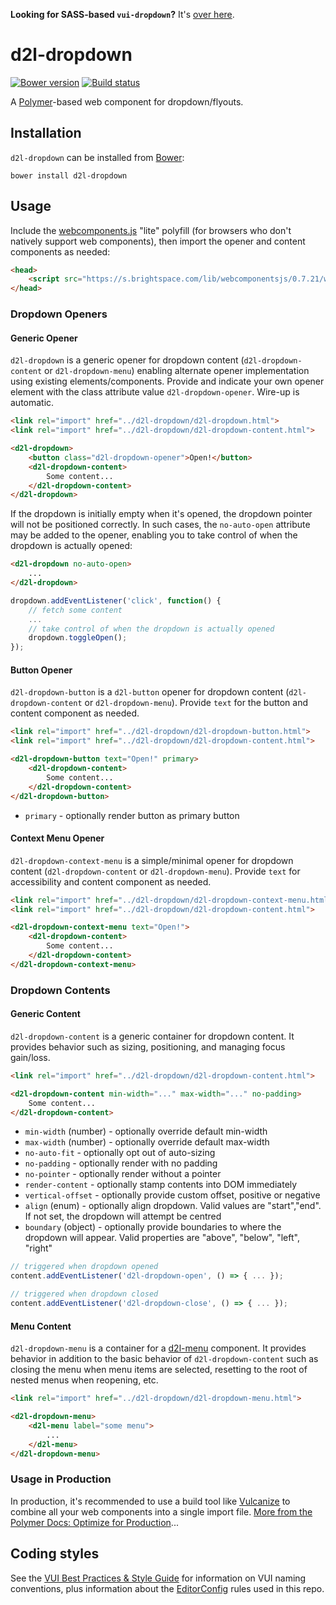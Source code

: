 **Looking for SASS-based `vui-dropdown`?** It's [over here](https://github.com/Brightspace/valence-ui-dropdown/tree/sass).

# d2l-dropdown
[![Bower version][bower-image]][bower-url]
[![Build status][ci-image]][ci-url]

A [Polymer](https://www.polymer-project.org/1.0/)-based web component for dropdown/flyouts.

## Installation

`d2l-dropdown` can be installed from [Bower][bower-url]:
```shell
bower install d2l-dropdown
```

## Usage

Include the [webcomponents.js](http://webcomponents.org/polyfills/) "lite" polyfill (for browsers who don't natively support web components), then import the opener and content components as needed:

```html
<head>
	<script src="https://s.brightspace.com/lib/webcomponentsjs/0.7.21/webcomponents-lite.min.js"></script>
</head>
```

### Dropdown Openers

#### Generic Opener

`d2l-dropdown` is a generic opener for dropdown content (`d2l-dropdown-content` or `d2l-dropdown-menu`) enabling alternate opener implementation using existing elements/components. Provide and indicate your own opener element with the class attribute value `d2l-dropdown-opener`.  Wire-up is automatic.

```html
<link rel="import" href="../d2l-dropdown/d2l-dropdown.html">
<link rel="import" href="../d2l-dropdown/d2l-dropdown-content.html">

<d2l-dropdown>
	<button class="d2l-dropdown-opener">Open!</button>
	<d2l-dropdown-content>
		Some content...
	</d2l-dropdown-content>
</d2l-dropdown>
```

If the dropdown is initially empty when it's opened, the dropdown pointer will not be positioned correctly.  In such cases, the `no-auto-open` attribute may be added to the opener, enabling you to take control of when the dropdown is actually opened:

```html
<d2l-dropdown no-auto-open>
	...
</d2l-dropdown>
```

```javascript
dropdown.addEventListener('click', function() {
	// fetch some content
	...
	// take control of when the dropdown is actually opened
	dropdown.toggleOpen();
});
```

#### Button Opener

`d2l-dropdown-button` is a `d2l-button` opener for dropdown content (`d2l-dropdown-content` or `d2l-dropdown-menu`).  Provide `text` for the button and content component as needed.

```html
<link rel="import" href="../d2l-dropdown/d2l-dropdown-button.html">
<link rel="import" href="../d2l-dropdown/d2l-dropdown-content.html">

<d2l-dropdown-button text="Open!" primary>
	<d2l-dropdown-content>
		Some content...
	</d2l-dropdown-content>
</d2l-dropdown-button>
```

* `primary` - optionally render button as primary button

#### Context Menu Opener

`d2l-dropdown-context-menu` is a simple/minimal opener for dropdown content (`d2l-dropdown-content` or `d2l-dropdown-menu`).  Provide `text` for accessibility and content component as needed.

```html
<link rel="import" href="../d2l-dropdown/d2l-dropdown-context-menu.html">
<link rel="import" href="../d2l-dropdown/d2l-dropdown-content.html">

<d2l-dropdown-context-menu text="Open!">
	<d2l-dropdown-content>
		Some content...
	</d2l-dropdown-content>
</d2l-dropdown-context-menu>
```

### Dropdown Contents

#### Generic Content

`d2l-dropdown-content` is a generic container for dropdown content.  It provides behavior such as sizing,  positioning, and managing focus gain/loss.

```html
<link rel="import" href="../d2l-dropdown/d2l-dropdown-content.html">

<d2l-dropdown-content min-width="..." max-width="..." no-padding>
	Some content...
</d2l-dropdown-content>
```

* `min-width` (number) - optionally override default min-width
* `max-width` (number) - optionally override default max-width
* `no-auto-fit` - optionally opt out of auto-sizing
* `no-padding` - optionally render with no padding
* `no-pointer` - optionally render without a pointer
* `render-content` - optionally stamp contents into DOM immediately
* `vertical-offset` - optionally provide custom offset, positive or negative
* `align` (enum) - optionally align dropdown. Valid values are "start","end". If not set, the dropdown will attempt be centred
* `boundary` (object) - optionally provide boundaries to where the dropdown will appear. Valid properties are "above", "below", "left", "right"

```javascript
// triggered when dropdown opened
content.addEventListener('d2l-dropdown-open', () => { ... });

// triggered when dropdown closed
content.addEventListener('d2l-dropdown-close', () => { ... });
```

#### Menu Content

`d2l-dropdown-menu` is a container for a [d2l-menu](https://github.com/Brightspace/d2l-menu-ui) component.  It provides behavior in addition to the basic behavior of `d2l-dropdown-content` such as closing the menu when menu items are selected, resetting to the root of nested menus when reopening, etc.

```html
<link rel="import" href="../d2l-dropdown/d2l-dropdown-menu.html">

<d2l-dropdown-menu>
	<d2l-menu label="some menu">
		...
	</d2l-menu>
</d2l-dropdown-menu>
```

### Usage in Production

In production, it's recommended to use a build tool like [Vulcanize](https://github.com/Polymer/vulcanize) to combine all your web components into a single import file. [More from the Polymer Docs: Optimize for Production](https://www.polymer-project.org/1.0/tools/optimize-for-production.html)...

## Coding styles

See the [VUI Best Practices & Style Guide](https://github.com/Brightspace/valence-ui-docs/wiki/Best-Practices-&-Style-Guide) for information on VUI naming conventions, plus information about the [EditorConfig](http://editorconfig.org) rules used in this repo.

[bower-url]: http://bower.io/search/?q=d2l-dropdown
[bower-image]: https://img.shields.io/bower/v/d2l-dropdown.svg
[ci-url]: https://travis-ci.org/BrightspaceUI/dropdown
[ci-image]: https://travis-ci.org/BrightspaceUI/dropdown.svg?branch=master
